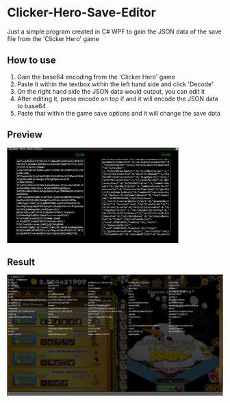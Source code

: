 # Clicker-Hero-Save-Editor
Just a simple program created in C# WPF to gain the JSON data of the save file from the 'Clicker Hero' game

## How to use
  1. Gain the base64 encoding from the 'Clicker Hero' game 
  2. Paste it within the textbox within the left hand side and click 'Decode'
  3. On the right hand side the JSON data would output, you can edit it
  4. After editing it, press encode on top if and it will encode the JSON data to base64
  5. Paste that within the game save options and it will change the save data

## Preview
![Main program](imgs/sample.png)

## Result
![Result](imgs/sample_1.PNG)
